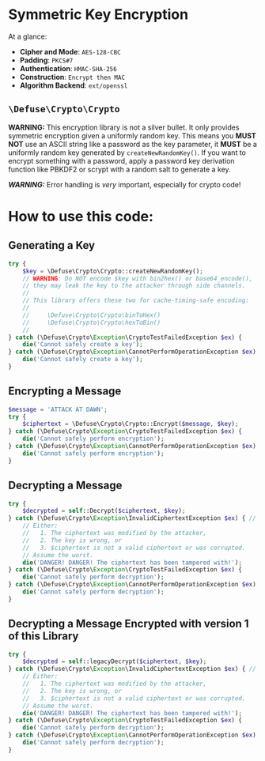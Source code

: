 Symmetric Key Encryption
========================

At a glance:

* **Cipher and Mode**: `AES-128-CBC`
* **Padding**: `PKCS#7`
* **Authentication**: `HMAC-SHA-256`
* **Construction**: `Encrypt then MAC`
* **Algorithm Backend**: `ext/openssl`

## `\Defuse\Crypto\Crypto`

**WARNING:** This encryption library is not a silver bullet. It only provides
symmetric encryption given a uniformly random key. This means you **MUST NOT**
use an ASCII string like a password as the key parameter, it **MUST** be
a uniformly random key generated by `createNewRandomKey()`. If you want to
encrypt something with a password, apply a password key derivation function
like PBKDF2 or scrypt with a random salt to generate a key.

***WARNING:*** Error handling is *very* important, especially for crypto code! 

How to use this code:
=====================

Generating a Key
----------------

```php
try {
    $key = \Defuse\Crypto\Crypto::createNewRandomKey();
    // WARNING: Do NOT encode $key with bin2hex() or base64_encode(),
    // they may leak the key to the attacker through side channels.
    // 
    // This library offers these two for cache-timing-safe encoding:
    //
    //     \Defuse\Crypto\Crypto\binToHex()
    //     \Defuse\Crypto\Crypto\hexToBin()
    //
} catch (\Defuse\Crypto\Exception\CryptoTestFailedException $ex) {
    die('Cannot safely create a key');
} catch (\Defuse\Crypto\Exception\CannotPerformOperationException $ex) {
    die('Cannot safely create a key');
}
```

Encrypting a Message
--------------------

```php
$message = 'ATTACK AT DAWN';
try {
    $ciphertext = \Defuse\Crypto\Crypto::Encrypt($message, $key);
} catch (\Defuse\Crypto\Exception\CryptoTestFailedException $ex) {
    die('Cannot safely perform encryption');
} catch (\Defuse\Crypto\Exception\CannotPerformOperationException $ex) {
    die('Cannot safely perform encryption');
}
```

Decrypting a Message
--------------------

```php
try {
    $decrypted = self::Decrypt($ciphertext, $key);
} catch (\Defuse\Crypto\Exception\InvalidCiphertextException $ex) { // VERY IMPORTANT
    // Either:
    //   1. The ciphertext was modified by the attacker,
    //   2. The key is wrong, or
    //   3. $ciphertext is not a valid ciphertext or was corrupted.
    // Assume the worst.
    die('DANGER! DANGER! The ciphertext has been tampered with!');
} catch (\Defuse\Crypto\Exception\CryptoTestFailedException $ex) {
    die('Cannot safely perform decryption');
} catch (\Defuse\Crypto\Exception\CannotPerformOperationException $ex) {
    die('Cannot safely perform decryption');
}
```



Decrypting a Message Encrypted with version 1 of this Library
-------------------------------------------------------------

```php
try {
    $decrypted = self::legacyDecrypt($ciphertext, $key);
} catch (\Defuse\Crypto\Exception\InvalidCiphertextException $ex) { // VERY IMPORTANT
    // Either:
    //   1. The ciphertext was modified by the attacker,
    //   2. The key is wrong, or
    //   3. $ciphertext is not a valid ciphertext or was corrupted.
    // Assume the worst.
    die('DANGER! DANGER! The ciphertext has been tampered with!');
} catch (\Defuse\Crypto\Exception\CryptoTestFailedException $ex) {
    die('Cannot safely perform decryption');
} catch (\Defuse\Crypto\Exception\CannotPerformOperationException $ex) {
    die('Cannot safely perform decryption');
}
```
